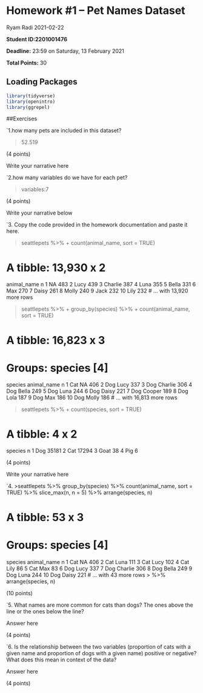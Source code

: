 Homework \#1 – Pet Names Dataset
================
Ryam Radi
2021-02-22

**Student ID:2201001476**

**Deadline:** 23:59 on Saturday, 13 February 2021

**Total Points:** 30

## Loading Packages

``` r
library(tidyverse)
library(openintro)
library(ggrepel)
```

\#\#Exercises

\`1.how many pets are included in this dataset?

> 52.519

(4 points)

Write your narrative here

\`2.how many variables do we have for each pet?

> variables:7

(4 points)

Write your narrative below

\`3. Copy the code provided in the homework documentation and paste it
here.

> seattlepets %&gt;% + count(animal\_name, sort = TRUE)

# A tibble: 13,930 x 2

animal\_name n <chr> <int> 1 NA 483 2 Lucy 439 3 Charlie 387 4 Luna 355
5 Bella 331 6 Max 270 7 Daisy 261 8 Molly 240 9 Jack 232 10 Lily 232 \#
… with 13,920 more rows

> seattlepets %&gt;% + group\_by(species) %&gt;% + count(animal\_name,
> sort = TRUE)

# A tibble: 16,823 x 3

# Groups: species \[4\]

species animal\_name n <chr> <chr> <int> 1 Cat NA 406 2 Dog Lucy 337 3
Dog Charlie 306 4 Dog Bella 249 5 Dog Luna 244 6 Dog Daisy 221 7 Dog
Cooper 189 8 Dog Lola 187 9 Dog Max 186 10 Dog Molly 186 \# … with
16,813 more rows

> seattlepets %&gt;% + count(species, sort = TRUE)

# A tibble: 4 x 2

species n <chr> <int> 1 Dog 35181 2 Cat 17294 3 Goat 38 4 Pig 6

(4 points)

Write your narrative here

\`4. &gt;seattlepets %&gt;% group\_by(species) %&gt;%
count(animal\_name, sort = TRUE) %&gt;% slice\_max(n, n = 5) %&gt;%
arrange(species, n)

# A tibble: 53 x 3

# Groups: species \[4\]

species animal\_name n <chr> <chr> <int> 1 Cat NA 406 2 Cat Luna 111 3
Cat Lucy 102 4 Cat Lily 86 5 Cat Max 83 6 Dog Lucy 337 7 Dog Charlie 306
8 Dog Bella 249 9 Dog Luna 244 10 Dog Daisy 221 \# … with 43 more rows
&gt; %&gt;% arrange(species, n)

(10 points)

\`5. What names are more common for cats than dogs? The ones above the
line or the ones below the line?

Answer here

(4 points)

\`6. Is the relationship between the two variables (proportion of cats
with a given name and proportion of dogs with a given name) positive or
negative? What does this mean in context of the data?

Answer here

(4 points)
